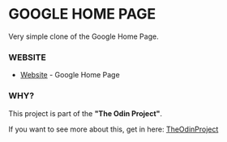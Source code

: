 # GOOGLE HOME PAGE

Very simple clone of the Google Home Page.

### WEBSITE

* [Website](https://covicale.github.io/GoogleHomePage/) - Google Home Page

### WHY?

This project is part of the **"The Odin Project"**.

If you want to see more about this, get in here: [TheOdinProject](https://www.theodinproject.com/)

